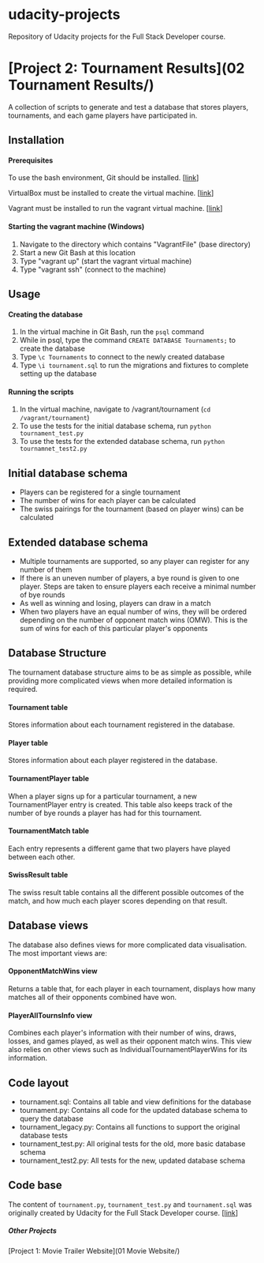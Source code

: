 # udacity-projects
Repository of Udacity projects for the Full Stack Developer course.

# [Project 2: Tournament Results](02 Tournament Results/)
A collection of scripts to generate and test a database that stores players, tournaments, and each game players have participated in.

## Installation
#### Prerequisites
To use the bash environment, Git should be installed. [[link](https://git-scm.com/)]

VirtualBox must be installed to create the virtual machine. [[link](https://www.virtualbox.org/)]

Vagrant must be installed to run the vagrant virtual machine. [[link](https://www.vagrantup.com/)]

#### Starting the vagrant machine (Windows)
1. Navigate to the directory which contains "VagrantFile" (base directory)
2. Start a new Git Bash at this location
3. Type "vagrant up" (start the vagrant virtual machine)
4. Type "vagrant ssh" (connect to the machine)

## Usage
#### Creating the database
1. In the virtual machine in Git Bash, run the `psql` command
2. While in psql, type the command `CREATE DATABASE Tournaments;` to create the database
3. Type `\c Tournaments` to connect to the newly created database
4. Type `\i tournament.sql` to run the migrations and fixtures to complete setting up the database

#### Running the scripts
1. In the virtual machine, navigate to /vagrant/tournament (`cd /vagrant/tournament`)
2. To use the tests for the initial database schema, run `python tournament_test.py`
3. To use the tests for the extended database schema, run `python tournamnet_test2.py`

## Initial database schema
- Players can be registered for a single tournament
- The number of wins for each player can be calculated
- The swiss pairings for the tournament (based on player wins) can be calculated

## Extended database schema
- Multiple tournaments are supported, so any player can register for any number of them
- If there is an uneven number of players, a bye round is given to one player. Steps are taken to ensure players each receive a minimal number of bye rounds
- As well as winning and losing, players can draw in a match
- When two players have an equal number of wins, they will be ordered depending on the number of opponent match wins (OMW). This is the sum of wins for each of this particular player's opponents

## Database Structure
The tournament database structure aims to be as simple as possible, while providing more complicated views when more detailed information is required.

#### Tournament table
Stores information about each tournament registered in the database.

#### Player table
Stores information about each player registered in the database.

#### TournamentPlayer table
When a player signs up for a particular tournament, a new TournamentPlayer entry is created. This table also keeps track of the number of bye rounds a player has had for this tournament.

#### TournamentMatch table
Each entry represents a different game that two players have played between each other.

#### SwissResult table
The swiss result table contains all the different possible outcomes of the match, and how much each player scores depending on that result.

## Database views
The database also defines views for more complicated data visualisation. The most important views are:

#### OpponentMatchWins view
Returns a table that, for each player in each tournament, displays how many matches all of their opponents combined have won.

#### PlayerAllTournsInfo view
Combines each player's information with their number of wins, draws, losses, and games played, as well as their opponent match wins. This view also relies on other views such as IndividualTournamentPlayerWins for its information.

## Code layout
- tournament.sql: Contains all table and view definitions for the database
- tournament.py: Contains all code for the updated database schema to query the database
- tournament_legacy.py: Contains all functions to support the original database tests
- tournament_test.py: All original tests for the old, more basic database schema
- tournament_test2.py: All tests for the new, updated database schema

## Code base

The content of `tournament.py`, `tournament_test.py` and `tournament.sql` was originally created by Udacity for the Full Stack Developer course. [[link](https://github.com/adarsh0806/udacity-full-stack/tree/master/p2)]

##### Other Projects
[Project 1: Movie Trailer Website](01 Movie Website/)